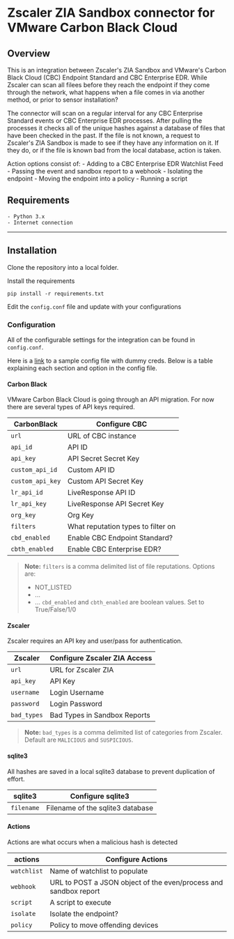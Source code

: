 # Zscaler ZIA Sandbox connector for VMware Carbon Black Cloud

## Overview

This is an integration between Zscaler's ZIA Sandbox and VMware's Carbon Black Cloud (CBC) Endpoint Standard and CBC Enterprise EDR. While Zscaler can scan all filees before they reach the endpoint if they come through the network, what happens when a file comes in via another method, or prior to sensor installation?

The connector will scan on a regular interval for any CBC Enterprise Standard events or CBC Enterprise EDR processes. After pulling the processes it checks all of the unique hashes against a database of files that have been checked in the past. If the file is not known, a request to Zscaler's ZIA Sandbox is made to see if they have any information on it. If they do, or if the file is known bad from the local database, action is taken.

Action options consist of:
    - Adding to a CBC Enterprise EDR Watchlist Feed
    - Passing the event and sandbox report to a webhook
    - Isolating the endpoint
    - Moving the endpoint into a policy
    - Running a script

## Requirements
    - Python 3.x
    - Internet connection

----

## Installation

Clone the repository into a local folder.

Install the requirements

    pip install -r requirements.txt

Edit the `config.conf` file and update with your configurations

### Configuration

All of the configurable settings for the integration can be found in `config.conf`.

Here is a [link]() to a sample config file with dummy creds. Below is a table explaining each section and option in the config file.


#### Carbon Black

VMware Carbon Black Cloud is going through an API migration. For now there are several types of API keys required.

| CarbonBlack      | Configure CBC                      |
|------------------|------------------------------------|
| `url`            | URL of CBC instance                |
| `api_id`         | API ID                             |
| `api_key`        | API Secret Secret Key              |
| `custom_api_id`  | Custom API ID                      |
| `custom_api_key` | Custom API Secret Key              |
| `lr_api_id`      | LiveResponse API ID                |
| `lr_api_key`     | LiveResponse API Secret Key        |
| `org_key`        | Org Key                            |
| `filters`        | What reputation types to filter on |
| `cbd_enabled`    | Enable CBC Endpoint Standard?      |
| `cbth_enabled`   | Enable CBC Enterprise EDR?         |

> **Note:** `filters` is a comma delimited list of file reputations. Options are:
> - NOT_LISTED
> - ...
> - ...
> `cbd_enabled` and `cbth_enabled` are boolean values. Set to True/False/1/0

#### Zscaler

Zscaler requires an API key and user/pass for authentication.

| Zscaler          | Configure Zscaler ZIA Access       |
|------------------|------------------------------------|
| `url`            | URL for Zscaler ZIA                |
| `api_key`        | API Key                            |
| `username`       | Login Username                     |
| `password`       | Login Password                     |
| `bad_types`      | Bad Types in Sandbox Reports       |

> **Note:** `bad_types` is a comma delimited list of categories from Zscaler. Default are `MALICIOUS` and `SUSPICIOUS`.


#### sqlite3

All hashes are saved in a local sqlite3 database to prevent duplication of effort.

| sqlite3          | Configure sqlite3                  |
|------------------|------------------------------------|
| `filename`       | Filename of the sqlite3 database   |

#### Actions

Actions are what occurs when a malicious hash is detected

| actions     | Configure Actions                                                |
|-------------|------------------------------------------------------------------|
| `watchlist` | Name of watchlist to populate                                    |
| `webhook`   | URL to POST a JSON object of the even/process and sandbox report |
| `script`    | A script to execute                                              |
| `isolate`   | Isolate the endpoint?                                            |
| `policy`    | Policy to move offending devices                                 |